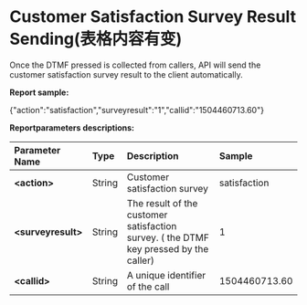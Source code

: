 # Customer Satisfaction Survey Result Sending\(表格内容有变\)

Once the DTMF pressed is collected from callers, API will send the customer satisfaction survey result to the client automatically.

**Report sample:**

{"action":"satisfaction","surveyresult":"1","callid":"1504460713.60"}

**Reportparameters descriptions:**

| **Parameter Name** | **Type** | **Description** | **Sample** |
| :--- | :--- | :--- | :--- |
| **&lt;action&gt;** | String | Customer satisfaction survey | satisfaction |
| **&lt;surveyresult&gt;** | String | The result of the customer satisfaction survey. \( the DTMF key pressed by the caller\) | 1 |
| **&lt;callid&gt;** | String | A unique identifier of the call | 1504460713.60 |



